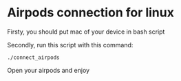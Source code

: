 # Airpods connection for linux

Firsty, you should put mac of your device in bash script

Secondly, run this script with this command:

```
./connect_airpods
```

Open your airpods and enjoy
